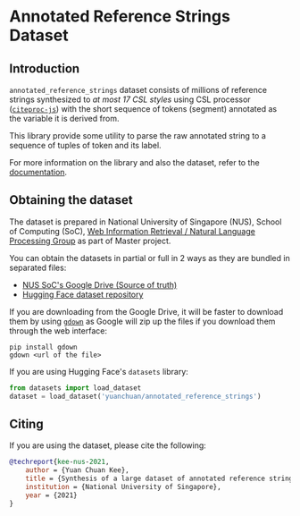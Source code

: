 # Annotated Reference Strings Dataset

## Introduction

`annotated_reference_strings` dataset consists of millions of reference strings synthesized to _at most 17 CSL styles_ using CSL processor ([`citeproc-js`](https://github.com/Juris-M/citeproc-js)) with the short sequence of tokens (segment) annotated as the variable it is derived from.

This library provide some utility to parse the raw annotated string to a sequence of tuples of token and its label.

For more information on the library and also the dataset, refer to the [documentation](https://kylase.github.io/annotated_reference_strings/).

## Obtaining the dataset

The dataset is prepared in National University of Singapore (NUS), School of Computing (SoC), [Web Information Retrieval / Natural Language Processing Group](https://wing.comp.nus.edu.sg/) as part of Master project.

You can obtain the datasets in partial or full in 2 ways as they are bundled in separated files:

- [NUS SoC's Google Drive (Source of truth)](https://drive.google.com/drive/folders/1xtsdzilLMy7PyfWgbhoPIUJ1YwMX9Qaz?usp=sharing)
- [Hugging Face dataset repository](https://huggingface.co/datasets/yuanchuan/annotated_reference_strings)

If you are downloading from the Google Drive, it will be faster to download them by using [`gdown`](https://github.com/wkentaro/gdown) as Google will zip up the files if you download them through the web interface:

```shell
pip install gdown
gdown <url of the file>
```

If you are using Hugging Face's `datasets` library:

```python
from datasets import load_dataset
dataset = load_dataset('yuanchuan/annotated_reference_strings')
```

## Citing

If you are using the dataset, please cite the following:

```bibtex
@techreport{kee-nus-2021,
    author = {Yuan Chuan Kee},
    title = {Synthesis of a large dataset of annotated reference strings for developing citation parsers},
    institution = {National University of Singapore},
    year = {2021}
}
```
